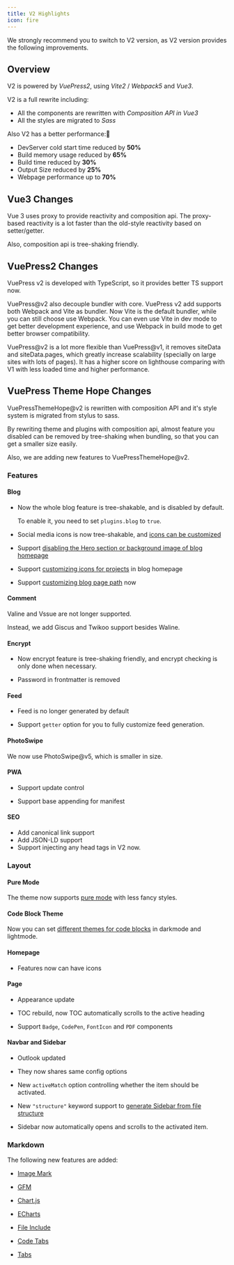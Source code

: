 ```yaml
---
title: V2 Highlights
icon: fire
---
```


We strongly recommend you to switch to V2 version, as V2 version provides the following improvements.

<!-- more -->

## Overview

V2 is powered by _VuePress2_, using _Vite2_ / _Webpack5_ and _Vue3_.

V2 is a full rewrite including:

- All the components are rewritten with _Composition API in Vue3_
- All the styles are migrated to _Sass_

Also V2 has a better performance:🚀

- DevServer cold start time reduced by **50%**
- Build memory usage reduced by **65%**
- Build time reduced by **30%**
- Output Size reduced by **25%**
- Webpage performance up to **70%**

## Vue3 Changes

Vue 3 uses proxy to provide reactivity and composition api. The proxy-based reactivity is a lot faster than the old-style reactivity based on setter/getter.

Also, composition api is tree-shaking friendly.

## VuePress2 Changes

VuePress v2 is developed with TypeScript, so it provides better TS support now.

VuePress@v2 also decouple bundler with core. VuePress v2 add supports both Webpack and Vite as bundler. Now Vite is the default bundler, while you can still choose use Webpack. You can even use Vite in dev mode to get better development experience, and use Webpack in build mode to get better browser compatibility.

VuePress@v2 is a lot more flexible than VuePress@v1, it removes siteData and siteData.pages, which greatly increase scalability (specially on large sites with lots of pages). It has a higher score on lighthouse comparing with V1 with less loaded time and higher performance.

## VuePress Theme Hope Changes

VuePressThemeHope@v2 is rewritten with composition API and it's style system is migrated from stylus to sass.

By rewriting theme and plugins with composition api, almost feature you disabled can be removed by tree-shaking when bundling, so that you can get a smaller size easily.

Also, we are adding new features to VuePressThemeHope@v2.

### Features

#### Blog

- Now the whole blog feature is tree-shakable, and is disabled by default.

  To enable it, you need to set `plugins.blog` to `true`.

- Social media icons is now tree-shakable, and [icons can be customized](../guide/blog/blogger.md)

- Support [disabling the Hero section or background image of blog homepage](../guide/blog/home.md)

- Support [customizing icons for projects](../guide/blog/home.md) in blog homepage

- Support [customizing blog page path](../guide/blog/path.md) now

#### Comment

Valine and Vssue are not longer supported.

Instead, we add Giscus and Twikoo support besides Waline.

#### Encrypt

- Now encrypt feature is tree-shaking friendly, and encrypt checking is only done when necessary.

- Password in frontmatter is removed

#### Feed

- Feed is no longer generated by default

- Support `getter` option for you to fully customize feed generation.

#### PhotoSwipe

We now use PhotoSwipe@v5, which is smaller in size.

#### PWA

- Support update control

- Support base appending for manifest

#### SEO

- Add canonical link support
- Add JSON-LD support
- Support injecting any head tags in V2 now.

### Layout

#### Pure Mode

The theme now supports [pure mode](../guide/interface/pure.md) with less fancy styles.

#### Code Block Theme

Now you can set [different themes for code blocks](../guide/interface/code-theme.md) in darkmode and lightmode.

#### Homepage

- Features now can have icons

#### Page

- Appearance update

- TOC rebuild, now TOC automatically scrolls to the active heading

- Support `Badge`, `CodePen`, `FontIcon` and `PDF` components

#### Navbar and Sidebar

- Outlook updated

- They now shares same config options

- New `activeMatch` option controlling whether the item should be activated.

- New `"structure"` keyword support to [generate Sidebar from file structure](../guide/layout/sidebar.md#auto-sidebar)

- Sidebar now automatically opens and scrolls to the activated item.

### Markdown

The following new features are added:

- [Image Mark](../guide/markdown/image.md#image-mark)

- [GFM](../guide/markdown/others.md#gfm)

- [Chart.js](../guide/markdown/chart.md)

- [ECharts](../guide/markdown/echarts.md)

- [File Include](../guide/markdown/include.md)

- [Code Tabs](../guide/markdown/code-tabs.md)

- [Tabs](../guide/markdown/tabs.md)
